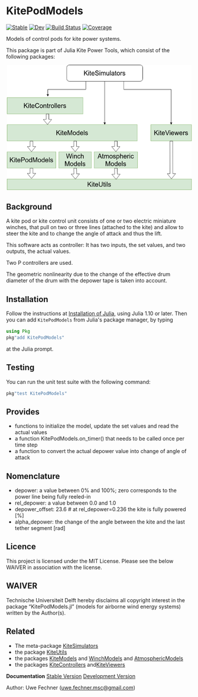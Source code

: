 # KitePodModels

[![Stable](https://img.shields.io/badge/docs-stable-blue.svg)](https://aenarete.github.io/KitePodModels.jl/stable)
[![Dev](https://img.shields.io/badge/docs-dev-blue.svg)](https://aenarete.github.io/KitePodModels.jl/dev)
[![Build Status](https://github.com/aenarete/KitePodModels.jl/actions/workflows/CI.yml/badge.svg?branch=main)](https://github.com/aenarete/KitePodModels.jl/actions/workflows/CI.yml?query=branch%3Amain)
[![Coverage](https://codecov.io/gh/aenarete/KitePodModels.jl/branch/main/graph/badge.svg)](https://codecov.io/gh/aenarete/KitePodModels.jl)

Models of control pods for kite power systems.

This package is part of Julia Kite Power Tools, which consist of the following packages:
<p align="center"><img src="./docs/kite_power_tools.png" width="500" /></p>

## Background
A kite pod or kite control unit consists of one or two electric miniature winches, that pull on two or three lines (attached to the kite) and allow to steer the kite and to change the angle of attack and thus the lift.

This software acts as controller: It has two inputs, the set values, and two outputs, the actual values.

Two P controllers are used. 

The geometric nonlinearity due to the change of the effective drum diameter of the drum with the depower tape is taken into account.

## Installation
Follow the instructions at [Installation of Julia](https://github.com/aenarete/KiteSimulators.jl/blob/main/docs/Installation.md), using Julia 1.10 or later. Then you can add `KitePodModels` from  Julia's package manager, by typing 
```julia
using Pkg
pkg"add KitePodModels"
``` 
at the Julia prompt.

## Testing
You can run the unit test suite with the following command:
```julia
pkg"test KitePodModels"
```

## Provides
- functions to initialize the model, update the set values and read the actual values
- a function KitePodModels.on_timer() that needs to be called once per time step
- a function to convert the actual depower value into change of angle of attack

## Nomenclature
- depower: a value between 0% and 100%; zero corresponds to the power line being fully reeled-in
- rel_depower: a value between 0.0 and 1.0
- depower_offset: 23.6   # at rel_depower=0.236 the kite is fully powered [%]
- alpha_depower: the change of the angle between the kite and the last tether segment [rad]

## Licence
This project is licensed under the MIT License. Please see the below WAIVER in association with the license.

## WAIVER
Technische Universiteit Delft hereby disclaims all copyright interest in the package “KitePodModels.jl” (models for airborne wind energy systems) written by the Author(s).

## Related
- The meta-package  [KiteSimulators](https://github.com/aenarete/KiteSimulators.jl)
- the package [KiteUtils](https://github.com/ufechner7/KiteUtils.jl)
- the packages [KiteModels](https://github.com/ufechner7/KiteModels.jl) and [WinchModels](https://github.com/aenarete/WinchModels.jl) and [AtmosphericModels](https://github.com/aenarete/AtmosphericModels.jl)
- the packages [KiteControllers](https://github.com/aenarete/KiteControllers.jl) and[KiteViewers](https://github.com/aenarete/KiteViewers.jl)

**Documentation** [Stable Version](https://aenarete.github.io/KitePodModels.jl/stable) [Development Version](https://aenarete.github.io/KitePodModels.jl/dev)

Author: Uwe Fechner (uwe.fechner.msc@gmail.com)
